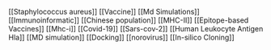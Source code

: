[[Staphylococcus aureus]]
[[Vaccine]]
[[Md Simulations]]
[[Immunoinformatic]]
[[Chinese population]]
[[MHC-II]]
[[Epitope-based Vaccines]]
[[Mhc-i]]
[[Covid-19]]
[[Sars-cov-2]]
[[Human Leukocyte Antigen Hla]]
[[MD simulation]]
[[Docking]]
[[norovirus]]
[[In-silico Cloning]]
